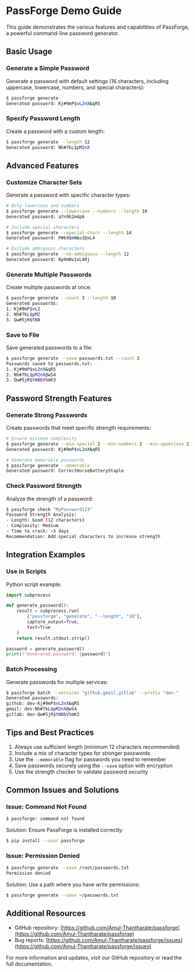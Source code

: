 # PassForge Demo Guide

This guide demonstrates the various features and capabilities of PassForge, a powerful command-line password generator.

## Basic Usage

### Generate a Simple Password
Generate a password with default settings (16 characters, including uppercase, lowercase, numbers, and special characters):

```bash
$ passforge generate
Generated password: Kj#9mP$vL2nX&qR5
```

### Specify Password Length
Create a password with a custom length:

```bash
$ passforge generate --length 12
Generated password: Nh#7kL$pM2nX
```

## Advanced Features

### Customize Character Sets

Generate a password with specific character types:

```bash
# Only lowercase and numbers
$ passforge generate --lowercase --numbers --length 10
Generated password: a7n9k2m4p6

# Include special characters
$ passforge generate --special-chars --length 14
Generated password: P#k9$mN&v2@xL4

# Exclude ambiguous characters
$ passforge generate --no-ambiguous --length 12
Generated password: Kp9mNv2xL4Rj
```

### Generate Multiple Passwords

Create multiple passwords at once:

```bash
$ passforge generate --count 3 --length 10
Generated passwords:
1. Kj#9mP$vL2
2. Nh#7kL$pM2
3. Qw#5jR$tN8
```

### Save to File

Save generated passwords to a file:

```bash
$ passforge generate --save passwords.txt --count 3
Passwords saved to passwords.txt:
1. Kj#9mP$vL2nX&qR5
2. Nh#7kL$pM2nX@wS4
3. Qw#5jR$tN8bV%mK3
```

## Password Strength Features

### Generate Strong Passwords

Create passwords that meet specific strength requirements:

```bash
# Ensure minimum complexity
$ passforge generate --min-special 2 --min-numbers 2 --min-uppercase 2
Generated password: Kj#9mP$vL2nX&qR5

# Generate memorable passwords
$ passforge generate --memorable
Generated password: CorrectHorseBatteryStaple
```

### Check Password Strength

Analyze the strength of a password:

```bash
$ passforge check "MyPassword123"
Password Strength Analysis:
- Length: Good (12 characters)
- Complexity: Medium
- Time to crack: ~3 days
Recommendation: Add special characters to increase strength
```

## Integration Examples

### Use in Scripts

Python script example:

```python
import subprocess

def generate_password():
    result = subprocess.run(
        ["passforge", "generate", "--length", "16"],
        capture_output=True,
        text=True
    )
    return result.stdout.strip()

password = generate_password()
print(f"Generated password: {password}")
```

### Batch Processing

Generate passwords for multiple services:

```bash
$ passforge batch --services "github,gmail,gitlab" --prefix "dev-"
Generated passwords:
github: dev-Kj#9mP$vL2nX&qR5
gmail: dev-Nh#7kL$pM2nX@wS4
gitlab: dev-Qw#5jR$tN8bV%mK3
```

## Tips and Best Practices

1. Always use sufficient length (minimum 12 characters recommended)
2. Include a mix of character types for stronger passwords
3. Use the `--memorable` flag for passwords you need to remember
4. Save passwords securely using the `--save` option with encryption
5. Use the strength checker to validate password security

## Common Issues and Solutions

### Issue: Command Not Found
```bash
$ passforge: command not found
```
Solution: Ensure PassForge is installed correctly:
```bash
$ pip install --user passforge
```

### Issue: Permission Denied
```bash
$ passforge generate --save /root/passwords.txt
Permission denied
```
Solution: Use a path where you have write permissions:
```bash
$ passforge generate --save ~/passwords.txt
```

## Additional Resources

- GitHub repository: [https://github.com/Amul-Thantharate/passforge](https://github.com/Amul-Thantharate/passforge)
- Bug reports: [https://github.com/Amul-Thantharate/passforge/issues](https://github.com/Amul-Thantharate/passforge/issues)

For more information and updates, visit our GitHub repository or read the full documentation.
